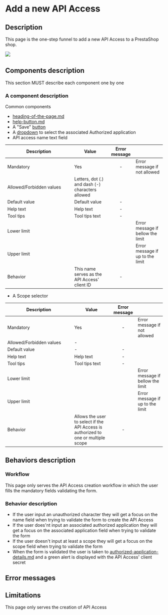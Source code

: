 # Add a new API Access

## Description

This page is the one-step funnel to add a new API Access to a PrestaShop shop.&#x20;

![](<../../.gitbook/assets/Capture d’écran 2022-12-30 à 14.00.24.png>)

## Components description

This section MUST describe each component one by one

### A component description

Common components

* [heading-of-the-page.md](../ux-ui/common-components/heading-of-the-page.md "mention")
* [help-button.md](../ux-ui/common-components/help-button.md "mention")
* A "Save" [button](https://build.prestashop-project.org/prestashop-ui-kit/?path=/story/buttons--basics)
* A [dropdown](https://build.prestashop-project.org/prestashop-ui-kit/?path=/story/dropdowns--menu-example) to select the associated Authorized application
* API access name text field

<table><thead><tr><th width="200">Description</th><th>Value</th><th align="center">Error message</th><th data-hidden></th></tr></thead><tbody><tr><td>Mandatory</td><td>Yes</td><td align="center">-</td><td>Error message if not allowed</td></tr><tr><td>Allowed/Forbidden values</td><td>Letters, dot (.) and dash (-) characters allowed</td><td align="center"></td><td></td></tr><tr><td>Default value</td><td>Default value</td><td align="center">-</td><td></td></tr><tr><td>Help text</td><td>Help text</td><td align="center">-</td><td></td></tr><tr><td>Tool tips</td><td>Tool tips text</td><td align="center">-</td><td></td></tr><tr><td>Lower limit</td><td></td><td align="center"></td><td>Error message if bellow the limit</td></tr><tr><td>Upper limit</td><td></td><td align="center"></td><td>Error message if up to the limit</td></tr><tr><td>Behavior</td><td>This name serves as the API Access' client ID</td><td align="center">-</td><td></td></tr></tbody></table>

* A Scope selector

<table><thead><tr><th width="200">Description</th><th>Value</th><th align="center">Error message</th><th data-hidden></th></tr></thead><tbody><tr><td>Mandatory</td><td>Yes</td><td align="center">-</td><td>Error message if not allowed</td></tr><tr><td>Allowed/Forbidden values</td><td>-</td><td align="center"></td><td></td></tr><tr><td>Default value</td><td>-</td><td align="center">-</td><td></td></tr><tr><td>Help text</td><td>Help text</td><td align="center">-</td><td></td></tr><tr><td>Tool tips</td><td>Tool tips text</td><td align="center">-</td><td></td></tr><tr><td>Lower limit</td><td></td><td align="center"></td><td>Error message if bellow the limit</td></tr><tr><td>Upper limit</td><td></td><td align="center"></td><td>Error message if up to the limit</td></tr><tr><td>Behavior</td><td>Allows the user to select if the API Access is authorized to one or multiple scope</td><td align="center">-</td><td></td></tr></tbody></table>



## Behaviors description

### Workflow

This page only serves the API Access creation workflow in which the user fills the mandatory fields validating the form.

### Behavior description

* If the user input an unauthorized character they will get a focus on the name field when trying to validate the form to create the  API Access
* If the user does'nt input an associated authorized application they will get a focus on the associated application field when trying to validate the form
* If the user doesn't input at least a scope they will get a focus on the scope field when trying to validate the form
* When the form is validated the user is taken to [authorized-application-details.md](authorized-application-details.md "mention") and a green alert is displayed with the API Access' client secret

## Error messages

## Limitations

This page only serves the creation of API Access
